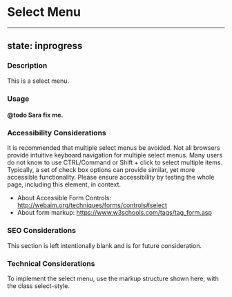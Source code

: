 # Select Menu

---
state: inprogress
---

### Description
This is a select menu.

### Usage
#### @todo Sara fix me.

### Accessibility Considerations
It is recommended that multiple select menus be avoided. Not all browsers provide intuitive keyboard navigation for multiple select menus. Many users do not know to use CTRL/Command or Shift + click to select multiple items. Typically, a set of check box options can provide similar, yet more accessible functionality. Please ensure accessibility by testing the whole page, including this element, in context.
* About Accessible Form Controls: http://webaim.org/techniques/forms/controls#select
* About form markup: https://www.w3schools.com/tags/tag_form.asp

### SEO Considerations
This section is left intentionally blank and is for future consideration.

### Technical Considerations
To implement the select menu, use the markup structure shown here, with the class select-style.
